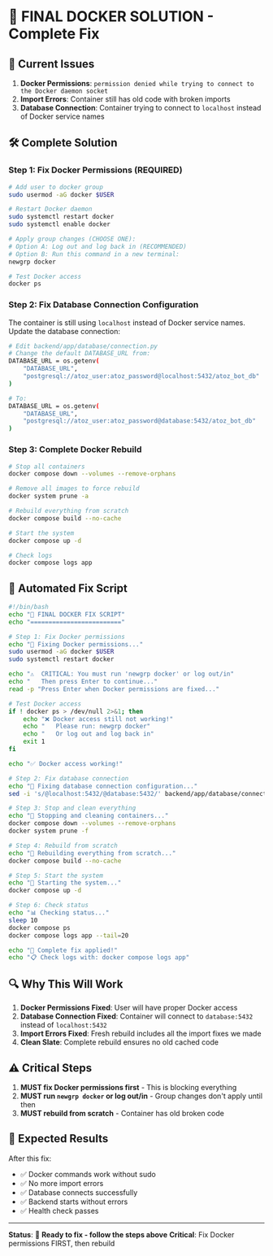# 🚨 **FINAL DOCKER SOLUTION** - Complete Fix

## 🎯 **Current Issues**

1. **Docker Permissions**: `permission denied while trying to connect to the Docker daemon socket`
2. **Import Errors**: Container still has old code with broken imports
3. **Database Connection**: Container trying to connect to `localhost` instead of Docker service names

## 🛠️ **Complete Solution**

### **Step 1: Fix Docker Permissions (REQUIRED)**

```bash
# Add user to docker group
sudo usermod -aG docker $USER

# Restart Docker daemon
sudo systemctl restart docker
sudo systemctl enable docker

# Apply group changes (CHOOSE ONE):
# Option A: Log out and log back in (RECOMMENDED)
# Option B: Run this command in a new terminal:
newgrp docker

# Test Docker access
docker ps
```

### **Step 2: Fix Database Connection Configuration**

The container is still using `localhost` instead of Docker service names. Update the database connection:

```bash
# Edit backend/app/database/connection.py
# Change the default DATABASE_URL from:
DATABASE_URL = os.getenv(
    "DATABASE_URL", 
    "postgresql://atoz_user:atoz_password@localhost:5432/atoz_bot_db"
)

# To:
DATABASE_URL = os.getenv(
    "DATABASE_URL", 
    "postgresql://atoz_user:atoz_password@database:5432/atoz_bot_db"
)
```

### **Step 3: Complete Docker Rebuild**

```bash
# Stop all containers
docker compose down --volumes --remove-orphans

# Remove all images to force rebuild
docker system prune -a

# Rebuild everything from scratch
docker compose build --no-cache

# Start the system
docker compose up -d

# Check logs
docker compose logs app
```

## 🚀 **Automated Fix Script**

```bash
#!/bin/bash
echo "🔧 FINAL DOCKER FIX SCRIPT"
echo "========================="

# Step 1: Fix Docker permissions
echo "🔧 Fixing Docker permissions..."
sudo usermod -aG docker $USER
sudo systemctl restart docker

echo "⚠️  CRITICAL: You must run 'newgrp docker' or log out/in"
echo "   Then press Enter to continue..."
read -p "Press Enter when Docker permissions are fixed..."

# Test Docker access
if ! docker ps > /dev/null 2>&1; then
    echo "❌ Docker access still not working!"
    echo "   Please run: newgrp docker"
    echo "   Or log out and log back in"
    exit 1
fi

echo "✅ Docker access working!"

# Step 2: Fix database connection
echo "🔧 Fixing database connection configuration..."
sed -i 's/@localhost:5432/@database:5432/' backend/app/database/connection.py

# Step 3: Stop and clean everything
echo "🛑 Stopping and cleaning containers..."
docker compose down --volumes --remove-orphans
docker system prune -f

# Step 4: Rebuild from scratch
echo "🔨 Rebuilding everything from scratch..."
docker compose build --no-cache

# Step 5: Start the system
echo "🚀 Starting the system..."
docker compose up -d

# Step 6: Check status
echo "📊 Checking status..."
sleep 10
docker compose ps
docker compose logs app --tail=20

echo "🎉 Complete fix applied!"
echo "📋 Check logs with: docker compose logs app"
```

## 🔍 **Why This Will Work**

1. **Docker Permissions Fixed**: User will have proper Docker access
2. **Database Connection Fixed**: Container will connect to `database:5432` instead of `localhost:5432`
3. **Import Errors Fixed**: Fresh rebuild includes all the import fixes we made
4. **Clean Slate**: Complete rebuild ensures no old cached code

## ⚠️ **Critical Steps**

1. **MUST fix Docker permissions first** - This is blocking everything
2. **MUST run `newgrp docker` or log out/in** - Group changes don't apply until then
3. **MUST rebuild from scratch** - Container has old broken code

## 🎯 **Expected Results**

After this fix:
- ✅ Docker commands work without sudo
- ✅ No more import errors
- ✅ Database connects successfully
- ✅ Backend starts without errors
- ✅ Health check passes

---

**Status**: 🔧 **Ready to fix - follow the steps above**
**Critical**: Fix Docker permissions FIRST, then rebuild
